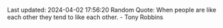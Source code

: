 Last updated: 2024-04-02 17:56:20
Random Quote: When people are like each other they tend to like each other. - Tony Robbins
